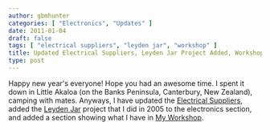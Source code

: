 ```yaml
---
author: gbmhunter
categories: [ "Electronics", "Updates" ]
date: 2011-01-04
draft: false
tags: [ "electrical suppliers", "leyden jar", "workshop" ]
title: Updated Electrical Suppliers, Leyden Jar Project Added, Workshop Images Uploaded
type: post
---
```


Happy new year's everyone! Hope you had an awesome time. I spent it down in Little Akaloa (on the Banks Peninsula, Canterbury, New Zealand), camping with mates. Anyways, I have updated the [Electrical Suppliers](/electronics/general/electrical-suppliers/), added the [Leyden Jar](/electronics/projects/leyden-jars-high-voltage-bottle-capacitors) project that I did in 2005 to the electronics section, and added a section showing what I have in [My Workshop](/electronics/general/my-workshop/).

